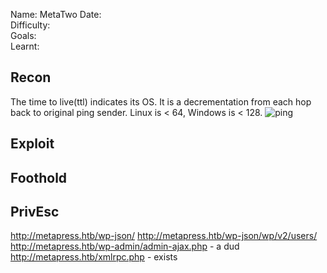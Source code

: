 
Name: MetaTwo
Date:  
Difficulty:  
Goals:  
Learnt:

## Recon

The time to live(ttl) indicates its OS. It is a decrementation from each hop back to original ping sender. Linux is < 64, Windows is < 128.
![ping](Screenshots/ping.png)

## Exploit

## Foothold

## PrivEsc

      
http://metapress.htb/wp-json/
http://metapress.htb/wp-json/wp/v2/users/
http://metapress.htb/wp-admin/admin-ajax.php - a dud
http://metapress.htb/xmlrpc.php - exists
